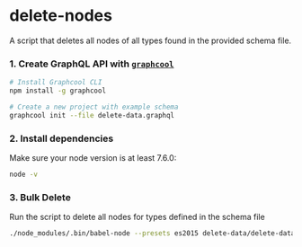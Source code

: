 # delete-nodes

A script that deletes all nodes of all types found in the provided schema file.

### 1. Create GraphQL API with [`graphcool`](https://www.npmjs.com/package/graphcool)

```sh
# Install Graphcool CLI
npm install -g graphcool

# Create a new project with example schema
graphcool init --file delete-data.graphql
```

### 2. Install dependencies

Make sure your node version is at least 7.6.0:

```sh
node -v
```

### 3. Bulk Delete

Run the script to delete all nodes for types defined in the schema file

```sh
./node_modules/.bin/babel-node --presets es2015 delete-data/delete-data.js <graphql-server-url> delete-data/delete-data.graphql
```

